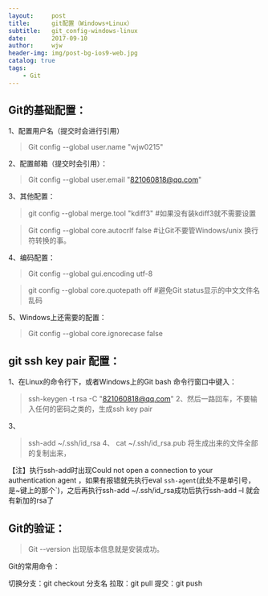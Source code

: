 ```yaml
---
layout:     post
title:      git配置（Windows+Linux）
subtitle:   git_config-windows-linux
date:       2017-09-10
author:     wjw
header-img: img/post-bg-ios9-web.jpg
catalog: true
tags:
    - Git
---
```

## Git的基础配置：

1、配置用户名（提交时会进行引用）
>Git config --global user.name "wjw0215"

2、配置邮箱（提交时会引用）：
>Git config --global user.email "821060818@qq.com"

3、其他配置：
>git config --global merge.tool "kdiff3"
#如果没有装kdiff3就不需要设置

>Git config --global core.autocrlf false
#让Git不要管Windows/unix 换行符转换的事。

 
4、编码配置：
>Git config --global gui.encoding utf-8

>git config --global core.quotepath off
#避免Git status显示的中文文件名乱码

5、Windows上还需要的配置：
>Git config --global core.ignorecase false
 

## git ssh key pair 配置：

1、在Linux的命令行下，或者Windows上的Git bash 命令行窗口中键入：
>ssh-keygen -t rsa -C "821060818@qq.com"
2、然后一路回车，不要输入任何的密码之类的，生成ssh key pair

3、
>ssh-add ~/.ssh/id_rsa
4、
>cat ~/.ssh/id_rsa.pub
将生成出来的文件全部的复制出来，

【注】执行ssh-add时出现Could not open a connection to your authentication agent ，如果有报错就先执行eval `ssh-agent`(此处不是单引号，是~键上的那个`)，之后再执行ssh-add ~/.ssh/id_rsa成功后执行ssh-add –l 就会有新加的rsa了

 

## Git的验证：

>Git --version 出现版本信息就是安装成功。

Git的常用命令：

 切换分支：git checkout 分支名
 拉取：git pull
 提交：git push